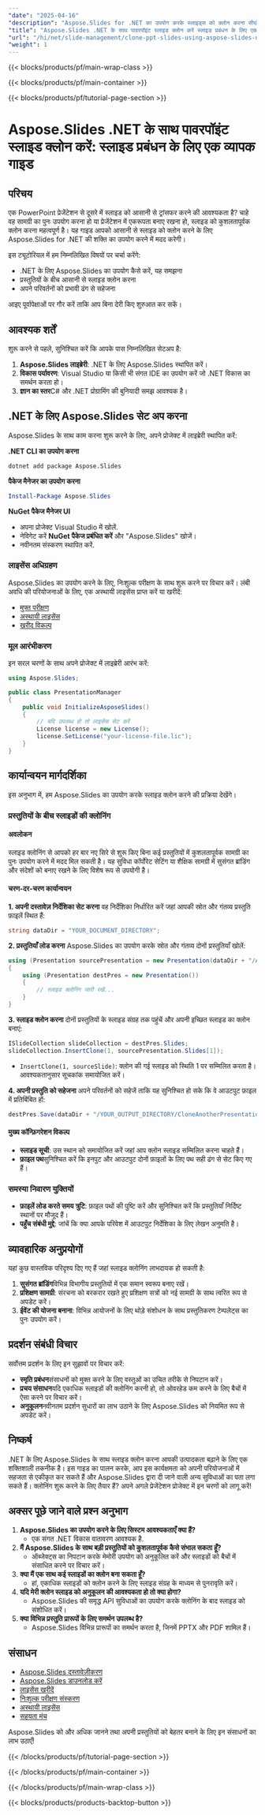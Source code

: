 ```yaml
---
"date": "2025-04-16"
"description": "Aspose.Slides for .NET का उपयोग करके स्लाइड्स को क्लोन करना सीखें। प्रेजेंटेशन में हेरफेर करना सीखें और स्लाइड प्रबंधन में उत्पादकता में सुधार करें।"
"title": "Aspose.Slides .NET के साथ पावरपॉइंट स्लाइड क्लोन करें स्लाइड प्रबंधन के लिए एक व्यापक गाइड"
"url": "/hi/net/slide-management/clone-ppt-slides-using-aspose-slides-net/"
"weight": 1
---
```


{{< blocks/products/pf/main-wrap-class >}}

{{< blocks/products/pf/main-container >}}

{{< blocks/products/pf/tutorial-page-section >}}
# Aspose.Slides .NET के साथ पावरपॉइंट स्लाइड क्लोन करें: स्लाइड प्रबंधन के लिए एक व्यापक गाइड

## परिचय

एक PowerPoint प्रेजेंटेशन से दूसरे में स्लाइड को आसानी से ट्रांसफर करने की आवश्यकता है? चाहे वह सामग्री का पुनः उपयोग करना हो या प्रेजेंटेशन में एकरूपता बनाए रखना हो, स्लाइड को कुशलतापूर्वक क्लोन करना महत्वपूर्ण है। यह गाइड आपको आसानी से स्लाइड को क्लोन करने के लिए Aspose.Slides for .NET की शक्ति का उपयोग करने में मदद करेगी।

इस ट्यूटोरियल में हम निम्नलिखित विषयों पर चर्चा करेंगे:
- .NET के लिए Aspose.Slides का उपयोग कैसे करें, यह समझना
- प्रस्तुतियों के बीच आसानी से स्लाइड क्लोन करना
- अपने परिवर्तनों को प्रभावी ढंग से सहेजना

आइए पूर्वापेक्षाओं पर गौर करें ताकि आप बिना देरी किए शुरुआत कर सकें।

## आवश्यक शर्तें

शुरू करने से पहले, सुनिश्चित करें कि आपके पास निम्नलिखित सेटअप है:
1. **Aspose.Slides लाइब्रेरी**: .NET के लिए Aspose.Slides स्थापित करें।
2. **विकास पर्यावरण**: Visual Studio या किसी भी संगत IDE का उपयोग करें जो .NET विकास का समर्थन करता हो।
3. **ज्ञान का स्तर**C# और .NET प्रोग्रामिंग की बुनियादी समझ आवश्यक है।

## .NET के लिए Aspose.Slides सेट अप करना

Aspose.Slides के साथ काम करना शुरू करने के लिए, अपने प्रोजेक्ट में लाइब्रेरी स्थापित करें:

**.NET CLI का उपयोग करना**
```bash
dotnet add package Aspose.Slides
```

**पैकेज मैनेजर का उपयोग करना**
```powershell
Install-Package Aspose.Slides
```

**NuGet पैकेज मैनेजर UI**
- अपना प्रोजेक्ट Visual Studio में खोलें.
- नेविगेट करें **NuGet पैकेज प्रबंधित करें** और "Aspose.Slides" खोजें।
- नवीनतम संस्करण स्थापित करें.

### लाइसेंस अधिग्रहण

Aspose.Slides का उपयोग करने के लिए, निःशुल्क परीक्षण के साथ शुरू करने पर विचार करें। लंबी अवधि की परियोजनाओं के लिए, एक अस्थायी लाइसेंस प्राप्त करें या खरीदें:
- [मुफ्त परीक्षण](https://releases.aspose.com/slides/net/)
- [अस्थायी लाइसेंस](https://purchase.aspose.com/temporary-license/)
- [खरीद विकल्प](https://purchase.aspose.com/buy)

### मूल आरंभीकरण

इन सरल चरणों के साथ अपने प्रोजेक्ट में लाइब्रेरी आरंभ करें:
```csharp
using Aspose.Slides;

public class PresentationManager
{
    public void InitializeAsposeSlides()
    {
        // यदि उपलब्ध हो तो लाइसेंस सेट करें
        License license = new License();
        license.SetLicense("your-license-file.lic");
    }
}
```

## कार्यान्वयन मार्गदर्शिका

इस अनुभाग में, हम Aspose.Slides का उपयोग करके स्लाइड क्लोन करने की प्रक्रिया देखेंगे।

### प्रस्तुतियों के बीच स्लाइडों की क्लोनिंग
#### अवलोकन
स्लाइड क्लोनिंग से आपको हर बार नए सिरे से शुरू किए बिना कई प्रस्तुतियों में कुशलतापूर्वक सामग्री का पुनः उपयोग करने में मदद मिल सकती है। यह सुविधा कॉर्पोरेट सेटिंग या शैक्षिक सामग्री में सुसंगत ब्रांडिंग और संदेशों को बनाए रखने के लिए विशेष रूप से उपयोगी है।

#### चरण-दर-चरण कार्यान्वयन
**1. अपनी दस्तावेज़ निर्देशिका सेट करना**
वह निर्देशिका निर्धारित करें जहां आपकी स्रोत और गंतव्य प्रस्तुति फ़ाइलें स्थित हैं:
```csharp
string dataDir = "YOUR_DOCUMENT_DIRECTORY";
```

**2. प्रस्तुतियाँ लोड करना**
Aspose.Slides का उपयोग करके स्रोत और गंतव्य दोनों प्रस्तुतियाँ खोलें:
```csharp
using (Presentation sourcePresentation = new Presentation(dataDir + "/AccessSlides.pptx"))
{
    using (Presentation destPres = new Presentation())
    {
        // स्लाइड क्लोनिंग जारी रखें...
    }
}
```

**3. स्लाइड क्लोन करना**
दोनों प्रस्तुतियों के स्लाइड संग्रह तक पहुंचें और अपनी इच्छित स्लाइड का क्लोन बनाएं:
```csharp
ISlideCollection slideCollection = destPres.Slides;
slideCollection.InsertClone(1, sourcePresentation.Slides[1]);
```
- `InsertClone(1, sourceSlide)`: क्लोन की गई स्लाइड को स्थिति 1 पर सम्मिलित करता है। आवश्यकतानुसार सूचकांक समायोजित करें।

**4. अपनी प्रस्तुति को सहेजना**
अपने परिवर्तनों को सहेजें ताकि यह सुनिश्चित हो सके कि वे आउटपुट फ़ाइल में प्रतिबिंबित हों:
```csharp
destPres.Save(dataDir + "/YOUR_OUTPUT_DIRECTORY/CloneAnotherPresentationAtSpecifiedPosition_out.pptx");
```

#### मुख्य कॉन्फ़िगरेशन विकल्प
- **स्लाइड सूची**: उस स्थान को समायोजित करें जहां आप क्लोन स्लाइड सम्मिलित करना चाहते हैं।
- **फ़ाइल पथ**सुनिश्चित करें कि इनपुट और आउटपुट दोनों फ़ाइलों के लिए पथ सही ढंग से सेट किए गए हैं।

### समस्या निवारण युक्तियों
- **फ़ाइलें लोड करते समय त्रुटि**: फ़ाइल पथों की पुष्टि करें और सुनिश्चित करें कि प्रस्तुतियाँ निर्दिष्ट स्थानों पर मौजूद हैं।
- **पहुँच संबंधी मुद्दे**: जांचें कि क्या आपके परिवेश में आउटपुट निर्देशिका के लिए लेखन अनुमति है।

## व्यावहारिक अनुप्रयोगों
यहां कुछ वास्तविक परिदृश्य दिए गए हैं जहां स्लाइड क्लोनिंग लाभदायक हो सकती है:
1. **सुसंगत ब्रांडिंग**विभिन्न विभागीय प्रस्तुतियों में एक समान स्वरूप बनाए रखें।
2. **प्रशिक्षण सामग्री**: संरचना को बरकरार रखते हुए प्रशिक्षण सत्रों को नई सामग्री के साथ त्वरित रूप से अपडेट करें।
3. **ईवेंट की योजना बनाना**: विभिन्न आयोजनों के लिए थोड़े संशोधन के साथ प्रस्तुतिकरण टेम्पलेट्स का पुनः उपयोग करें।

## प्रदर्शन संबंधी विचार
सर्वोत्तम प्रदर्शन के लिए इन सुझावों पर विचार करें:
- **स्मृति प्रबंधन**संसाधनों को मुक्त करने के लिए वस्तुओं का उचित तरीके से निपटान करें।
- **प्रचय संसाधन**यदि एकाधिक स्लाइडों की क्लोनिंग करनी हो, तो ओवरहेड कम करने के लिए बैचों में ऐसा करने पर विचार करें।
- **अनुकूलन**नवीनतम प्रदर्शन सुधारों का लाभ उठाने के लिए Aspose.Slides को नियमित रूप से अपडेट करें।

## निष्कर्ष
.NET के लिए Aspose.Slides के साथ स्लाइड क्लोन करना आपकी उत्पादकता बढ़ाने के लिए एक शक्तिशाली तकनीक है। इस गाइड का पालन करके, आप इस कार्यक्षमता को अपनी परियोजनाओं में सहजता से एकीकृत कर सकते हैं और Aspose.Slides द्वारा दी जाने वाली अन्य सुविधाओं का पता लगा सकते हैं। क्लोनिंग शुरू करने के लिए तैयार हैं? अपने अगले प्रेजेंटेशन प्रोजेक्ट में इन चरणों को लागू करें!

## अक्सर पूछे जाने वाले प्रश्न अनुभाग
1. **Aspose.Slides का उपयोग करने के लिए सिस्टम आवश्यकताएँ क्या हैं?**
   - एक संगत .NET विकास वातावरण आवश्यक है.
2. **मैं Aspose.Slides के साथ बड़ी प्रस्तुतियों को कुशलतापूर्वक कैसे संभाल सकता हूँ?**
   - ऑब्जेक्ट्स का निपटान करके मेमोरी उपयोग को अनुकूलित करें और स्लाइडों को बैचों में संसाधित करने पर विचार करें।
3. **क्या मैं एक साथ कई स्लाइडों का क्लोन बना सकता हूँ?**
   - हां, एकाधिक स्लाइडों को क्लोन करने के लिए स्लाइड संग्रह के माध्यम से पुनरावृति करें।
4. **यदि मेरी क्लोन स्लाइड को अनुकूलन की आवश्यकता हो तो क्या होगा?**
   - Aspose.Slides की समृद्ध API सुविधाओं का उपयोग करके क्लोनिंग के बाद स्लाइड को संशोधित करें।
5. **क्या विभिन्न प्रस्तुति प्रारूपों के लिए समर्थन उपलब्ध है?**
   - Aspose.Slides विभिन्न प्रारूपों का समर्थन करता है, जिनमें PPTX और PDF शामिल हैं।

## संसाधन
- [Aspose.Slides दस्तावेज़ीकरण](https://reference.aspose.com/slides/net/)
- [Aspose.Slides डाउनलोड करें](https://releases.aspose.com/slides/net/)
- [लाइसेंस खरीदें](https://purchase.aspose.com/buy)
- [निःशुल्क परीक्षण संस्करण](https://releases.aspose.com/slides/net/)
- [अस्थायी लाइसेंस](https://purchase.aspose.com/temporary-license/)
- [सहयता मंच](https://forum.aspose.com/c/slides/11)

Aspose.Slides को और अधिक जानने तथा अपनी प्रस्तुतियों को बेहतर बनाने के लिए इन संसाधनों का लाभ उठाएँ!

{{< /blocks/products/pf/tutorial-page-section >}}

{{< /blocks/products/pf/main-container >}}

{{< /blocks/products/pf/main-wrap-class >}}

{{< blocks/products/products-backtop-button >}}